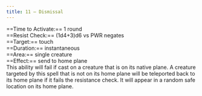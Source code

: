 ```yaml
---
title: 11 – Dismissal
---
```

==Time to Activate:== 1 round  
==Resist Check:== (1d4+3)d6 vs PWR negates  
==Target:== touch  
==Duration:== instantaneous  
==Area:== single creature  
==Effect:== send to home plane  
This ability will fail if cast on a creature that is on its native plane. A creature targeted by this spell that is not on its home plane will be teleported back to its home plane if it fails the resistance check. It will appear in a random safe location on its home plane.  

